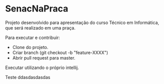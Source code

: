 # SenacNaPraca

Projeto desenvolvido para apresentação do curso Técnico em Informática, que será realizado em uma praça.

Para executar e contribuir:

- Clone do projeto.
- Criar branch (git checkout -b "feature-XXXX")
- Abrir pull request para master.

Executar utilizando o próprio intellij.

Teste
ddasdasdasdas